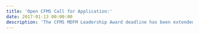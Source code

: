 ```yaml
---
title: 'Open CFMS Call for Application:'
date: 2017-01-13 00:00:00
description: 'The CFMS MDFM Leadership Award deadline has been extended to Jan. 20, 2017. Please email vpstudentaffairs@cfms.org with further questions!'
---
```

